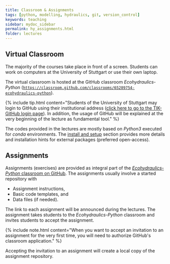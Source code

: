 ```yaml
---
title: Classroom & Assignments
tags: [python, modelling, hydraulics, git, version_control]
keywords: teaching
sidebar: mydoc_sidebar
permalink: hy_assignments.html
folder: lectures
---
```


## Virtual Classroom

The majority of the courses take place in front of a screen. Students can work on computers at the University of Stuttgart or use their own laptop.

The virtual classroom is hosted at the GitHub classroom *Ecohydraulics-Python* ([`https://classroom.github.com/classrooms/65289754-ecohydraulics-python`](https://classroom.github.com/classrooms/65289754-ecohydraulics-python)). 

{% include tip.html content="Students of the University of Stuttgart may login to GitHub using their institutional address ([click here to go to the TIK-GitHub login page](https://github.tik.uni-stuttgart.de/login)). In addition, the usage of GitHub will be explained at the very beginning of the lecture as fundamental tool." %}


The codes provided in the lectures are mostly based on *Python3* executed for *conda* environments. The [install and setup](hypy_install.html) section provides more details and installation hints for external packages (preferred open-access).

## Assignments

Assignments (exercises) are provided as integral part of the [*Ecohydraulics-Python* classroom on GitHub](https://classroom.github.com/classrooms/65289754-ecohydraulics-python). The assignments usually involve a started repository with 

* Assignment instructions,
* Basic code templates, and
* Data files (if needed).

The link to each assignment will be announced during the lectures. The assignment takes students to the *Ecohydraulics-Python* classroom and invites students to accept the assignment.

{% include note.html content="When you want to accept an invitation to an assignment for the very first time, you will need to authorize GitHub's classroom application." %}

Accepting the invitation to an assignment will create a local copy of the assignment repository.